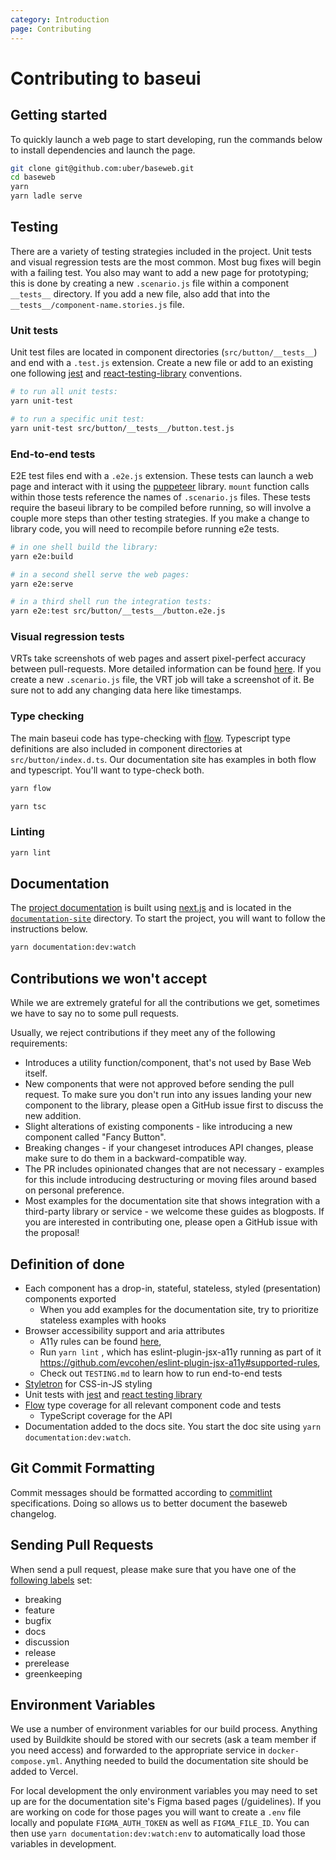 ```yaml
---
category: Introduction
page: Contributing
---
```


# Contributing to baseui

## Getting started

To quickly launch a web page to start developing, run the commands below to install dependencies and launch the page.

```bash
git clone git@github.com:uber/baseweb.git
cd baseweb
yarn
yarn ladle serve
```

## Testing

There are a variety of testing strategies included in the project. Unit tests and visual regression tests are the most common. Most bug fixes will begin with a failing test. You also may want to add a new page for prototyping; this is done by creating a new `.scenario.js` file within a component `__tests__` directory. If you add a new file, also add that into the `__tests__/component-name.stories.js` file.

### Unit tests

Unit test files are located in component directories (`src/button/__tests__`) and end with a `.test.js` extension. Create a new file or add to an existing one following [jest](https://jestjs.io/) and [react-testing-library](https://testing-library.com/docs/react-testing-library/intro/) conventions.

```bash
# to run all unit tests:
yarn unit-test

# to run a specific unit test:
yarn unit-test src/button/__tests__/button.test.js
````

### End-to-end tests

E2E test files end with a `.e2e.js` extension. These tests can launch a web page and interact with it using the [puppeteer](https://pptr.dev/) library. `mount` function calls within those tests reference the names of `.scenario.js` files. These tests require the baseui library to be compiled before running, so will involve a couple more steps than other testing strategies. If you make a change to library code, you will need to recompile before running e2e tests.

```bash
# in one shell build the library:
yarn e2e:build

# in a second shell serve the web pages:
yarn e2e:serve

# in a third shell run the integration tests:
yarn e2e:test src/button/__tests__/button.e2e.js
```

### Visual regression tests

VRTs take screenshots of web pages and assert pixel-perfect accuracy between pull-requests. More detailed information can be found [here](https://github.com/uber/baseweb/blob/master/vrt/README.md). If you create a new `.scenario.js` file, the VRT job will take a screenshot of it. Be sure not to add any changing data here like timestamps.

### Type checking

The main baseui code has type-checking with [flow](https://flow.org/). Typescript type definitions are also included in component directories at `src/button/index.d.ts`. Our documentation site has examples in both flow and typescript. You'll want to type-check both.

```bash
yarn flow

yarn tsc
```

### Linting

```bash
yarn lint
```

## Documentation

The [project documentation](https://baseweb.design/) is built using [next.js](https://nextjs.org/) and is located in the [`documentation-site`](https://github.com/uber/baseweb/tree/master/documentation-site) directory. To start the project, you will want to follow the instructions below.

```bash
yarn documentation:dev:watch
```

## Contributions we won't accept

While we are extremely grateful for all the contributions we get, sometimes we have to say no to some pull requests.

Usually, we reject contributions if they meet any of the following requirements:

- Introduces a utility function/component, that's not used by Base Web itself.
- New components that were not approved before sending the pull request. To make sure you don't run into any issues landing your new component to the library, please open a GitHub issue first to discuss the new addition.
- Slight alterations of existing components - like introducing a new component called "Fancy Button".
- Breaking changes - if your changeset introduces API changes, please make sure to do them in a backward-compatible way.
- The PR includes opinionated changes that are not necessary - examples for this include introducing destructuring or moving files around based on personal preference.
- Most examples for the documentation site that shows integration with a third-party library or service - we welcome these guides as blogposts. If you are interested in contributing one, please open a GitHub issue with the proposal!

## Definition of done

- Each component has a drop-in, stateful, stateless, styled (presentation) components exported
  - When you add examples for the documentation site, try to prioritize stateless examples with hooks
- Browser accessibility support and aria attributes
  - A11y rules can be found [here](https://dequeuniversity.com/rules/axe/4.2/),
  - Run `yarn lint` , which has eslint-plugin-jsx-a11y running as part of it https://github.com/evcohen/eslint-plugin-jsx-a11y#supported-rules,
  - Check out `TESTING.md` to learn how to run end-to-end tests
- [Styletron](https://www.styletron.org/) for CSS-in-JS styling
- Unit tests with [jest](https://jestjs.io/en/) and [react testing library](https://testing-library.com/docs/react-testing-library/intro)
- [Flow](https://flow.org/) type coverage for all relevant component code and tests
  - TypeScript coverage for the API
- Documentation added to the docs site. You start the doc site using `yarn documentation:dev:watch`.

## Git Commit Formatting

Commit messages should be formatted according to [commitlint](https://commitlint.js.org/#/concepts-commit-conventions) specifications. Doing so allows us to better document the baseweb changelog.

## Sending Pull Requests

When send a pull request, please make sure that you have one of the [following labels](https://github.com/uber-workflow/probot-app-pr-label/blob/master/index.js#L20) set:

- breaking
- feature
- bugfix
- docs
- discussion
- release
- prerelease
- greenkeeping

## Environment Variables

We use a number of environment variables for our build process. Anything used by Buildkite should be stored with our secrets (ask a team member if you need access) and forwarded to the appropriate service in `docker-compose.yml`. Anything needed to build the documentation site should be added to Vercel.

For local development the only environment variables you may need to set up are for the documentation site's Figma based pages (/guidelines). If you are working on code for those pages you will want to create a `.env` file locally and populate `FIGMA_AUTH_TOKEN` as well as `FIGMA_FILE_ID`. You can then use `yarn documentation:dev:watch:env` to automatically load those variables in development.
